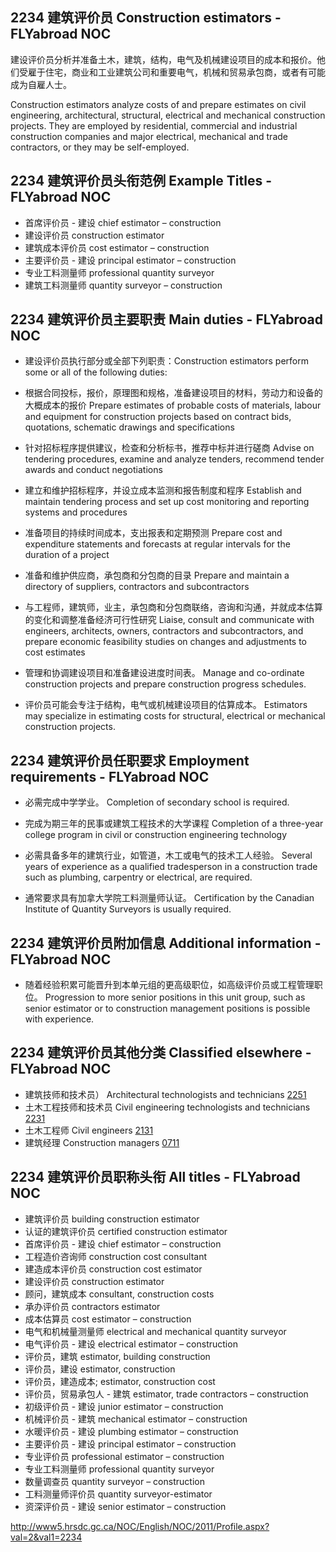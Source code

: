 ## 2234 建筑评价员 Construction estimators - FLYabroad NOC

建设评价员分析并准备土木，建筑，结构，电气及机械建设项目的成本和报价。他们受雇于住宅，商业和工业建筑公司和重要电气，机械和贸易承包商，或者有可能成为自雇人士。

Construction estimators analyze costs of and prepare estimates on civil engineering, architectural, structural, electrical and mechanical construction projects. They are employed by residential, commercial and industrial construction companies and major electrical, mechanical and trade contractors, or they may be self-employed.

## 2234 建筑评价员头衔范例 Example Titles - FLYabroad NOC

* 首席评价员 - 建设 chief estimator – construction
* 建设评价员 construction estimator
* 建筑成本评价员 cost estimator – construction
* 主要评价员 - 建设 principal estimator – construction
* 专业工料测量师 professional quantity surveyor
* 建筑工料测量师 quantity surveyor – construction

## 2234 建筑评价员主要职责 Main duties - FLYabroad NOC

* 建设评价员执行部分或全部下列职责：Construction estimators perform some or all of the following duties:

* 根据合同投标，报价，原理图和规格，准备建设项目的材料，劳动力和设备的大概成本的报价
Prepare estimates of probable costs of materials, labour and equipment for construction projects based on contract bids, quotations, schematic drawings and specifications

* 针对招标程序提供建议，检查和分析标书，推荐中标并进行磋商
Advise on tendering procedures, examine and analyze tenders, recommend tender awards and conduct negotiations

* 建立和维护招标程序，并设立成本监测和报告制度和程序
Establish and maintain tendering process and set up cost monitoring and reporting systems and procedures

* 准备项目的持续时间成本，支出报表和定期预测
Prepare cost and expenditure statements and forecasts at regular intervals for the duration of a project

* 准备和维护供应商，承包商和分包商的目录
Prepare and maintain a directory of suppliers, contractors and subcontractors

* 与工程师，建筑师，业主，承包商和分包商联络，咨询和沟通，并就成本估算的变化和调整准备经济可行性研究
Liaise, consult and communicate with engineers, architects, owners, contractors and subcontractors, and prepare economic feasibility studies on changes and adjustments to cost estimates

* 管理和协调建设项目和准备建设进度时间表。
Manage and co-ordinate construction projects and prepare construction progress schedules.

* 评价员可能会专注于结构，电气或机械建设项目的估算成本。
Estimators may specialize in estimating costs for structural, electrical or mechanical construction projects.

## 2234 建筑评价员任职要求 Employment requirements - FLYabroad NOC

* 必需完成中学学业。
Completion of secondary school is required.

* 完成为期三年的民事或建筑工程技术的大学课程
Completion of a three-year college program in civil or construction engineering technology 

* 必需具备多年的建筑行业，如管道，木工或电气的技术工人经验。
Several years of experience as a qualified tradesperson in a construction trade such as plumbing, carpentry or electrical, are required.

* 通常要求具有加拿大学院工料测量师认证。
Certification by the Canadian Institute of Quantity Surveyors is usually required.

## 2234 建筑评价员附加信息 Additional information - FLYabroad NOC

* 随着经验积累可能晋升到本单元组的更高级职位，如高级评价员或工程管理职位。
Progression to more senior positions in this unit group, such as senior estimator or to construction management positions is possible with experience.

## 2234 建筑评价员其他分类 Classified elsewhere - FLYabroad NOC

* 建筑技师和技术员） Architectural technologists and technicians [2251](2251)
* 土木工程技师和技术员 Civil engineering technologists and technicians [2231](2231)
* 土木工程师 Civil engineers [2131](2131)
* 建筑经理 Construction managers [0711](0711)

## 2234 建筑评价员职称头衔 All titles - FLYabroad NOC

* 建筑评价员 building construction estimator
* 认证的建筑评价员 certified construction estimator
* 首席评价员 - 建设 chief estimator – construction
* 工程造价咨询师 construction cost consultant
* 建造成本评价员 construction cost estimator
* 建设评价员 construction estimator
* 顾问，建筑成本 consultant, construction costs
* 承办评价员 contractors estimator
* 成本估算员 cost estimator – construction
* 电气和机械量测量师 electrical and mechanical quantity surveyor
* 电气评价员 - 建设 electrical estimator – construction
* 评价员，建筑 estimator, building construction
* 评价员，建设 estimator, construction
* 评价员，建造成本; estimator, construction cost
* 评价员，贸易承包人 - 建筑 estimator, trade contractors – construction
* 初级评价员 - 建设 junior estimator – construction
* 机械评价员 - 建筑 mechanical estimator – construction
* 水暖评价员​​ - 建设 plumbing estimator – construction
* 主要评价员 - 建设 principal estimator – construction
* 专业评价员 professional estimator – construction
* 专业工料测量师 professional quantity surveyor
* 数量调查员 quantity surveyor – construction
* 工料测量师评价员 quantity surveyor-estimator
* 资深评价员 - 建设 senior estimator – construction

http://www5.hrsdc.gc.ca/NOC/English/NOC/2011/Profile.aspx?val=2&val1=2234